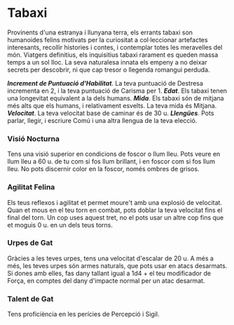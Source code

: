 # Tabaxi

Provinents d'una estranya i llunyana terra, els errants tabaxi son humanoides felins motivats per la curiositat a col·leccionar artefactes interesants, recollir histories i contes, i contemplar totes les meravelles del món. Viatgers definitius, els inquisitius tabaxi rarament es queden massa temps a un sol lloc. La seva naturalesa innata els empeny a no deixar secrets per descobrir, ni que cap tresor o llegenda romangui perduda.

***Increment de Puntuació d'Habilitat***. La teva puntuació de Destresa incrementa en 2, i la teva puntuació de Carisma per 1.
***Edat***. Els tabaxi tenen una longevitat equivalent a la dels humans.
***Mida***. Els tabaxi són de mitjana més alts que els humans, i relativament esvelts. La teva mida és Mitjana.
***Velocitat***. La teva velocitat base de caminar és de 30 u.
***Llengües***. Pots parlar, llegir, i escriure Comú i una altra llengua de la teva elecció.

### Visió Nocturna
Tens una visió superior en condicions de foscor o llum lleu. Pots veure en llum lleu a 60 u. de tu com si fos llum brillant, i en foscor com si fos llum lleu. No pots discernir color en la foscor, només ombres de grisos.
### Agilitat Felina
Els teus reflexos i agilitat et permet moure't amb una explosió de velocitat. Quan et mous en el teu torn en combat, pots doblar la teva velocitat fins el final del torn. Un cop uses aquest tret, no el pots usar un altre cop fins que et moguis 0 u. en un dels teus torns.
### Urpes de Gat
Gràcies a les teves urpes, tens una velocitat d'escalar de 20 u. A més a més, les teves urpes són armes naturals, que pots usar en atacs desarmats. Si dones amb elles, fas dany tallant igual a 1d4 + el teu modificador de Força, en comptes del dany d'impacte normal per un atac desarmat.
### Talent de Gat
Tens proficiència en les perícies de Percepció i Sigil.
